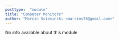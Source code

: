 ```yaml
---
posttype:  "module"  
title: "Computer Monitors"
author: "Marcin Sciesinski <marcins78@gmail.com>"
---
```

No info available about this module
